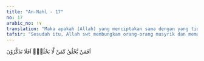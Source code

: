 ```yaml
---
title: "An-Nahl - 17"
no: 17
arabic_no: ١٧
translation: "Maka apakah (Allah) yang menciptakan sama dengan yang tidak dapat menciptakan (sesuatu)? Mengapa kamu tidak mengambil pelajaran?"
tafsir: "Sesudah itu, Allah swt membungkam orang-orang musyrik dan mematahkan alasan-alasan yang mereka kemukakan karena mereka tidak mau memperhatikan tanda-tanda kekuasaan Allah dan tetap bergelimang dalam kemusyrikannya. Allah swt menyuruh mereka agar memperhatikan apakah yang menciptakan segala macam nikmat yang diberikan kepada manusia sama dengan patung-patung yang mereka sembah yang tidak dapat menciptakan apa-apa. Mengapa mereka tidak mengambil pelajaran dari berbagai macam nikmat tadi sehingga mereka akan mengenal siapakah sebenarnya yang pantas memiliki kekuasaan tertinggi, dan menentukan segala macam bentuk kejadian menurut kehendaknya. \n\nSebenarnya apabila mereka mau merenungkan kejadian alam beserta seluruh isinya dan segala macam nikmat yang diperoleh, mereka tentu akan meninggalkan penyembahan patung-patung yang menjadi tradisi nenek moyang mereka."
---
```

اَفَمَنْ يَّخْلُقُ كَمَنْ لَّا يَخْلُقُۗ اَفَلَا تَذَكَّرُوْنَ 